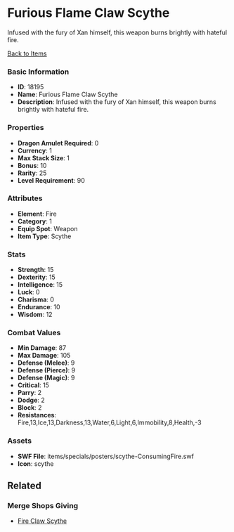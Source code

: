 # Furious Flame Claw Scythe

Infused with the fury of Xan himself, this weapon burns brightly with hateful fire.

[Back to Items](../items.md)

### Basic Information

- **ID**: 18195
- **Name**: Furious Flame Claw Scythe
- **Description**: Infused with the fury of Xan himself, this weapon burns brightly with hateful fire.

### Properties

- **Dragon Amulet Required**: 0
- **Currency**: 1
- **Max Stack Size**: 1
- **Bonus**: 10
- **Rarity**: 25
- **Level Requirement**: 90

### Attributes

- **Element**: Fire
- **Category**: 1
- **Equip Spot**: Weapon
- **Item Type**: Scythe

### Stats

- **Strength**: 15
- **Dexterity**: 15
- **Intelligence**: 15
- **Luck**: 0
- **Charisma**: 0
- **Endurance**: 10
- **Wisdom**: 12

### Combat Values

- **Min Damage**: 87
- **Max Damage**: 105
- **Defense (Melee)**: 9
- **Defense (Pierce)**: 9
- **Defense (Magic)**: 9
- **Critical**: 15
- **Parry**: 2
- **Dodge**: 2
- **Block**: 2
- **Resistances**: Fire,13,Ice,13,Darkness,13,Water,6,Light,6,Immobility,8,Health,-3

### Assets

- **SWF File**: items/specials/posters/scythe-ConsumingFire.swf
- **Icon**: scythe

## Related

### Merge Shops Giving

- [Fire Claw Scythe](../merge-shops/107-fire-claw-scythe.md)

